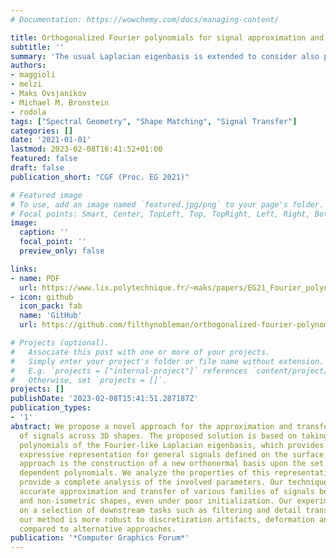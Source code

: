 ```yaml
---
# Documentation: https://wowchemy.com/docs/managing-content/

title: Orthogonalized Fourier polynomials for signal approximation and transfer
subtitle: ''
summary: 'The usual Laplacian eigenbasis is extended to consider also polynomials of the eigenfunctions. The new extended basis has in increased descriptive power in signal reconstruction and transfer tasks, coming at a very reduced cost.'
authors:
- maggioli
- melzi
- Maks Ovsjanikov
- Michael M. Bronstein
- rodola
tags: ["Spectral Geometry", "Shape Matching", "Signal Transfer"]
categories: []
date: '2021-01-01'
lastmod: 2023-02-08T16:41:52+01:00
featured: false
draft: false
publication_short: "CGF (Proc. EG 2021)"

# Featured image
# To use, add an image named `featured.jpg/png` to your page's folder.
# Focal points: Smart, Center, TopLeft, Top, TopRight, Left, Right, BottomLeft, Bottom, BottomRight.
image:
  caption: ''
  focal_point: ''
  preview_only: false

links:
- name: PDF
  url: https://www.lix.polytechnique.fr/~maks/papers/EG21_Fourier_polynomials.pdf
- icon: github
  icon_pack: fab
  name: 'GitHub'
  url: https://github.com/filthynobleman/orthogonalized-fourier-polynomial

# Projects (optional).
#   Associate this post with one or more of your projects.
#   Simply enter your project's folder or file name without extension.
#   E.g. `projects = ["internal-project"]` references `content/project/deep-learning/index.md`.
#   Otherwise, set `projects = []`.
projects: []
publishDate: '2023-02-08T15:41:51.287187Z'
publication_types:
- '1'
abstract: We propose a novel approach for the approximation and transfer
  of signals across 3D shapes. The proposed solution is based on taking pointwise
  polynomials of the Fourier-like Laplacian eigenbasis, which provides a compact and
  expressive representation for general signals defined on the surface. Key to our
  approach is the construction of a new orthonormal basis upon the set of these linearly
  dependent polynomials. We analyze the properties of this representation, and further
  provide a complete analysis of the involved parameters. Our technique results in
  accurate approximation and transfer of various families of signals between near-isometric
  and non-isometric shapes, even under poor initialization. Our experiments, showcased
  on a selection of downstream tasks such as filtering and detail transfer, show that
  our method is more robust to discretization artifacts, deformation and noise as
  compared to alternative approaches.
publication: '*Computer Graphics Forum*'
---
```

